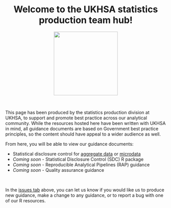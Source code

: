 <h1 align="center">Welcome to the UKHSA statistics production team hub!</h1>


<p align="center">
    <img src="https://github.com/UKHSA-Statistics-Production/knowledge-hub/blob/main/-%20assets/Hex/hex.png?raw=true" alt="" width="200" align="center">
</p>

<br>

This page has been produced by the statistics production division at UKHSA, to support and promote best practice across our analytical community. While the resources hosted here have been written with UKHSA in mind, all guidance documents are based on Government best practice principles, so the content should have appeal to a wider audience as well. 


From here, you will be able to view our guidance documents:

* Statistical disclosure control for [aggregate data](https://htmlpreview.github.io/?https://github.com/UKHSA-Statistics-Production/knowledge-hub/blob/main/Disclosure%20control/Disclosure-control-for-aggregate-data.html) or [microdata](https://htmlpreview.github.io/?https://github.com/UKHSA-Statistics-Production/knowledge-hub/blob/main/Disclosure%20control/Disclosure-control-for-microdata.html) 
* *Coming soon* - Statistical Disclosure Control (SDC) R package
* *Coming soon* - Reproducible Analytical Pipelines (RAP) guidance
* *Coming soon* - Quality assurance guidance


<br>

In the [issues tab](https://github.com/UKHSA-Statistics-Production/knowledge-hub/issues) above, you can let us know if you would like us to produce new guidance, make a change to any guidance, or to report a bug with one of our R resources. 
